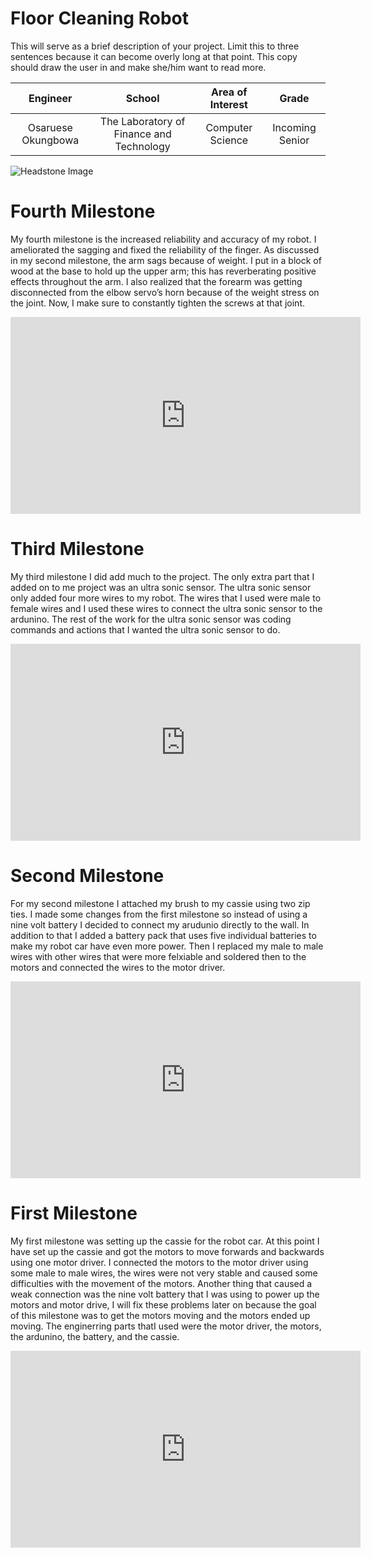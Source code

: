 ﻿# Floor Cleaning Robot
This will serve as a brief description of your project. Limit this to three sentences because it can become overly long at that point. This copy should draw the user in and make she/him want to read more.

| **Engineer** | **School** | **Area of Interest** | **Grade** |
|:--:|:--:|:--:|:--:|
| Osaruese Okungbowa | The Laboratory of Finance and Technology | Computer Science | Incoming Senior

![Headstone Image](https://bluestampengineering.com/wp-content/uploads/2016/05/improve.jpg)


# Fourth Milestone
My fourth milestone is the increased reliability and accuracy of my robot. I ameliorated the sagging and fixed the reliability of the finger. As discussed in my second milestone, the arm sags because of weight. I put in a block of wood at the base to hold up the upper arm; this has reverberating positive effects throughout the arm. I also realized that the forearm was getting disconnected from the elbow servo’s horn because of the weight stress on the joint. Now, I make sure to constantly tighten the screws at that joint. 

<iframe width="560" height="315" src="https://www.youtube.com/embed/EKlQOR1vBHA" title="YouTube video player" frameborder="0" allow="accelerometer; autoplay; clipboard-write; encrypted-media; gyroscope; picture-in-picture" allowfullscreen></iframe>
  
# Third Milestone
My third milestone I did add much to the project. The only extra part that I added on to me project was an ultra sonic sensor. The ultra sonic sensor only added four more wires to my robot. The wires that I used were male to female wires and I used these wires to connect the ultra sonic sensor to the ardunino. The rest of the work for the ultra sonic sensor was coding commands and actions that I wanted the ultra sonic sensor to do.

<iframe width="560" height="315" src="https://www.youtube.com/embed/8ysGsGmRhvE" title="YouTube video player" frameborder="0" allow="accelerometer; autoplay; clipboard-write; encrypted-media; gyroscope; picture-in-picture" allowfullscreen></iframe>

# Second Milestone
For my second milestone I attached my brush to my cassie using two zip ties. I made some changes from the first milestone so instead of using a nine volt battery I decided to connect my arudunio directly to the wall. In addition to that I added a battery pack that uses five individual batteries to make my robot car have even more power. Then I replaced my male to male wires with other wires that were more felxiable and soldered then to the motors and connected the wires to the motor driver.

<iframe width="560" height="315" src="https://www.youtube.com/embed/WXE0KklW5tQ" title="YouTube video player" frameborder="0" allow="accelerometer; autoplay; clipboard-write; encrypted-media; gyroscope; picture-in-picture" allowfullscreen></iframe>

# First Milestone
My first milestone was setting up the cassie for the robot car. At this point I have set up the cassie and got the motors to move forwards and backwards using one motor driver. I connected the motors to the motor driver using some male to male wires, the wires were not very stable and caused some difficulties with the movement of the motors. Another thing that caused a weak connection was the nine volt battery that I was using to power up the motors and motor drive, I will fix these problems later on because the goal of this milestone was to get the motors moving and the motors ended up moving. The enginerring parts thatI used were the motor driver, the motors, the ardunino, the battery, and the cassie.

<iframe width="560" height="315" src="https://www.youtube.com/embed/2lhBOhF8yjY" title="YouTube video player" frameborder="0" allow="accelerometer; autoplay; clipboard-write; encrypted-media; gyroscope; picture-in-picture" allowfullscreen></iframe>
